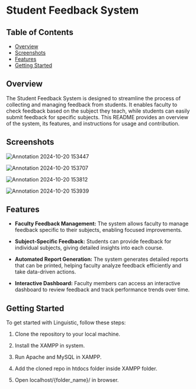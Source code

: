 
# Student Feedback System

## Table of Contents
- [Overview](#Overview)
- [Screenshots](#Screenshots)
- [Features](#features)
- [Getting Started](#getting-started)

## Overview
The Student Feedback System is designed to streamline the process of collecting and managing feedback from students. It enables faculty to check feedback based on the subject they teach, while students can easily submit feedback for specific subjects. This README provides an overview of the system, its features, and instructions for usage and contribution.

## Screenshots

![Annotation 2024-10-20 153447](https://github.com/user-attachments/assets/b9459ea9-54c3-4aa4-af73-faf39ecdcc4b)

![Annotation 2024-10-20 153707](https://github.com/user-attachments/assets/a26cc0a7-8cea-4940-abad-66e9f81c4a03)

![Annotation 2024-10-20 153812](https://github.com/user-attachments/assets/e872edc3-7fdf-404c-9f31-140f2e1ed1ef)

![Annotation 2024-10-20 153939](https://github.com/user-attachments/assets/f1e5b224-f982-4a2a-b136-f5965a7fb034)

## Features

- **Faculty Feedback Management:** The system allows faculty to manage feedback specific to their subjects, enabling focused improvements.

- **Subject-Specific Feedback:** Students can provide feedback for individual subjects, giving detailed insights into each course.

- **Automated Report Generation:** The system generates detailed reports that can be printed, helping faculty analyze feedback efficiently and take data-driven actions.

- **Interactive Dashboard:** Faculty members can access an interactive dashboard to review feedback and track performance trends over time.

## Getting Started

To get started with Linguistic, follow these steps:

1. Clone the repository to your local machine.

2. Install the XAMPP in system.

3. Run Apache and MySQL in XAMPP.

4. Add the cloned repo in htdocs folder inside XAMPP folder.

5. Open localhost/{folder_name}/ in browser.
